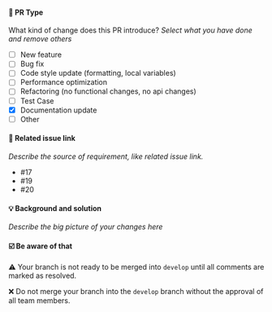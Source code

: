 #### 🤔 PR Type
What kind of change does this PR introduce?
_Select what you have done and remove others_

- [ ] New feature
- [ ] Bug fix
- [ ] Code style update (formatting, local variables)
- [ ] Performance optimization
- [ ] Refactoring (no functional changes, no api changes)
- [ ] Test Case
- [x] Documentation update
- [ ] Other

#### 🔗 Related issue link

_Describe the source of requirement, like related issue link._

 - #17 
 - #19
 - #20

#### 💡 Background and solution

_Describe the big picture of your changes here_

#### ☑️ Be aware of that

⚠️ Your branch is not ready to be merged into <code>develop</code> until all comments are marked as resolved.

❌ Do not merge your branch into the <code>develop</code> branch without the approval of all team members.